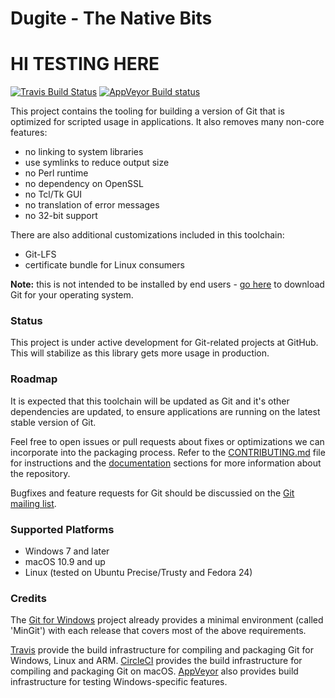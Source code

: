 # Dugite - The Native Bits

# HI TESTING HERE

[![Travis Build Status](https://api.travis-ci.com/desktop/dugite-native.svg?token=vdtkHSqgzNMgfyZkfVbP&branch=master)](https://travis-ci.com/desktop/dugite-native)
[![AppVeyor Build status](https://ci.appveyor.com/api/projects/status/j0mmb48vs7imoour/branch/master?svg=true)](https://ci.appveyor.com/project/github-windows/dugite-native/branch/master)

This project contains the tooling for building a version of Git that is optimized for
scripted usage in applications. It also removes many non-core features:

 - no linking to system libraries
 - use symlinks to reduce output size
 - no Perl runtime
 - no dependency on OpenSSL
 - no Tcl/Tk GUI
 - no translation of error messages
 - no 32-bit support

There are also additional customizations included in this toolchain:

 - Git-LFS
 - certificate bundle for Linux consumers

**Note:** this is not intended to be installed by end users - [go here](https://git-scm.com/)
to download Git for your operating system.

### Status

This project is under active development for Git-related projects at GitHub. This will stabilize as this library gets more usage in production.

### Roadmap

It is expected that this toolchain will be updated as Git and it's other dependencies are updated, to ensure applications are running on the latest
stable version of Git.

Feel free to open issues or pull requests about fixes or optimizations we can incorporate
into the packaging process. Refer to the [CONTRIBUTING.md](./CONTRIBUTING.md) file for instructions and the [documentation](./docs/) sections for more information about the repository.

Bugfixes and feature requests for Git should be discussied on the [Git mailing list](https://git.wiki.kernel.org/index.php/GitCommunity).

### Supported Platforms

 - Windows 7 and later
 - macOS 10.9 and up
 - Linux (tested on Ubuntu Precise/Trusty and Fedora 24)

### Credits

The [Git for Windows](https://git-for-windows.github.io) project already
provides a minimal environment (called 'MinGit') with each release that covers
most of the above requirements.

[Travis](https://travis-ci.org/) provide the build infrastructure for compiling and packaging Git for Windows, Linux and ARM. [CircleCI](https://circleci.com) provides the build infrastructure for compiling and packaging Git on macOS. [AppVeyor](https://appveyor.com/) also provides build infrastructure for testing Windows-specific features.
